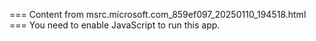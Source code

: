 === Content from msrc.microsoft.com_859ef097_20250110_194518.html ===
You need to enable JavaScript to run this app.

